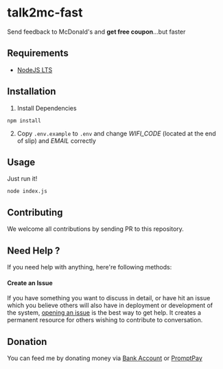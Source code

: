 talk2mc-fast
============

Send feedback to McDonald's and **get free coupon**...but faster

Requirements
------------

- [NodeJS LTS](https://nodejs.org/en/download/)

Installation
------------

1. Install Dependencies
```
npm install
```

2. Copy `.env.example` to `.env` and change *WIFI_CODE* (located at the end of slip) and *EMAIL* correctly

Usage
-----

Just run it!

```
node index.js
```

Contributing
------------

We welcome all contributions by sending PR to this repository.

Need Help ?
-----------

If you need help with anything, here're following methods:

#### Create an Issue

If you have something you want to discuss in detail, or have hit an issue which you believe others will also have in deployment or development of the system, [opening an issue](https://github.com/rayriffy/talk2mc-fast/issues) is the best way to get help. It creates a permanent resource for others wishing to contribute to conversation.

Donation
--------

You can feed me by donating money via [Bank Account](https://storage.rayriffy.com/files/image/BANK_ACCOUNT.png) or [PromptPay](https://storage.rayriffy.com/files/image/PROMPTPAY.png)